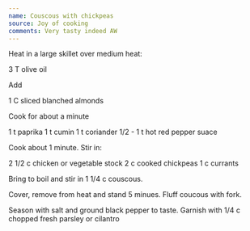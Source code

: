```yaml
---
name: Couscous with chickpeas
source: Joy of cooking
comments: Very tasty indeed AW
---
```




Heat in a large skillet over medium heat:

3 T olive oil

Add

1 C sliced blanched almonds

Cook for about a minute

1 t paprika
1 t cumin
1 t coriander
1/2 - 1 t hot red pepper suace

Cook about 1 minute.  Stir in:

2 1/2 c chicken or vegetable stock
2 c cooked chickpeas
1 c currants

Bring to boil and stir in 1 1/4 c couscous.

Cover, remove from heat and stand 5 minues.  Fluff coucous with fork.

Season with salt and ground black pepper to taste.
Garnish with 1/4 c chopped fresh parsley or cilantro

